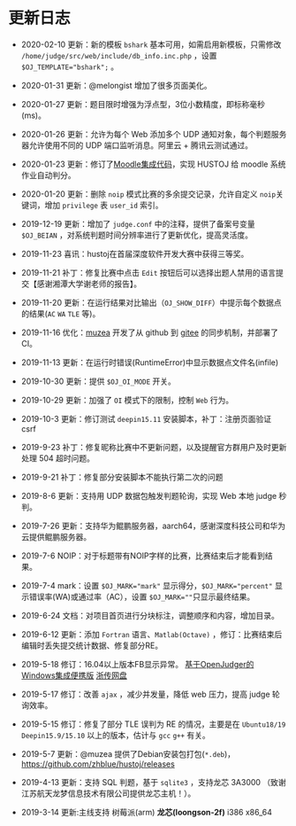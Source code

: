 # 更新日志

- 2020-02-10 更新：新的模板 `bshark` 基本可用，如需启用新模板，只需修改 `/home/judge/src/web/include/db_info.inc.php` ，设置 `$OJ_TEMPLATE="bshark";` 。

- 2020-01-31 更新：@melongist 增加了很多页面美化。

- 2020-01-27 更新：题目限时增强为浮点型，3位小数精度，即标称毫秒(ms)。

- 2020-01-26 更新：允许为每个 Web 添加多个 UDP 通知对象，每个判题服务器允许使用不同的 UDP 端口监听消息。阿里云 + 腾讯云测试通过。

- 2020-01-23 更新：修订了[Moodle集成代码](https://github.com/zhblue/hustoj/blob/master/wiki/MoodleIntegration.md)，实现 HUSTOJ 给 moodle 系统作业自动判分。

- 2020-01-20 更新：删除 `noip` 模式比赛的多余提交记录，允许自定义 `noip`关键词，增加 `privilege` 表 `user_id` 索引。

- 2019-12-19 更新：增加了 `judge.conf` 中的注释，提供了备案号变量 `$OJ_BEIAN` ，对系统判题时间分辨率进行了更新优化，提高灵活度。

- 2019-11-23 喜讯：hustoj在首届深度软件开发大赛中获得三等奖。

- 2019-11-21 补丁：修复比赛中点击 `Edit` 按钮后可以选择出题人禁用的语言提交【感谢湘潭大学谢老师的报告】。

- 2019-11-20 更新：在运行结果对比输出（`OJ_SHOW_DIFF`）中提示每个数据点的结果(`AC` `WA` `TLE` 等)。

- 2019-11-16 优化：[muzea](https://github.com/muzea) 开发了从 github 到 [gitee](https://gitee.com/zhblue/hustoj) 的同步机制，并部署了 CI。

- 2019-11-13 更新：在运行时错误(RuntimeError)中显示数据点文件名(infile)

- 2019-10-30 更新：提供 `$OJ_OI_MODE` 开关。

- 2019-10-29 更新：加强了 `OI` 模式下的限制，控制 `Web` 行为。

- 2019-10-3 更新：修订测试 `deepin15.11` 安装脚本，补丁：注册页面验证 csrf

- 2019-9-23 补丁：修复昵称比赛中不更新问题，以及提醒官方群用户及时更新处理 504 超时问题。

- 2019-9-21 补丁：修复部分安装脚本不能执行第二次的问题

- 2019-8-6 更新：支持用 UDP 数据包触发判题轮询，实现 Web 本地 judge 秒判。

- 2019-7-26 更新：支持华为鲲鹏服务器，aarch64，感谢深度科技公司和华为云提供鲲鹏服务器。

- 2019-7-6 NOIP：对于标题带有NOIP字样的比赛，比赛结束后才能看到结果。

- 2019-7-4 mark：设置 `$OJ_MARK="mark"` 显示得分，`$OJ_MARK="percent"` 显示错误率(WA)或通过率（AC），设置 `$OJ_MARK=""`只显示最终结果。

- 2019-6-24 文档：对项目首页进行分块标注，调整顺序和内容，增加目录。

- 2019-6-12 更新：添加 `Fortran` 语言、`Matlab(Octave)` ，修订：比赛结束后编辑时丢失提交统计数据、修复部分RE。

- 2019-5-18 修订：16.04以上版本FB显示异常。 [基于OpenJudger的Windows集成便携版](https://github.com/Azure99/WinHustOJ/releases) [浙传网盘](https://pan.cuz.edu.cn:8443/share/b02149ee631b2776e93590b461)

- 2019-5-17 修订：改善 `ajax` ，减少并发量，降低 web 压力，提高 judge 轮询效率。

- 2019-5-15 修订：修复了部分 TLE 误判为 RE 的情况，主要是在 `Ubuntu18/19` `Deepin15.9/15.10` 以上的版本，估计与 `gcc` `g++` 有关。

- 2019-5-7   更新：@muzea 提供了Debian安装包打包(`*.deb`)，<https://github.com/zhblue/hustoj/releases>

- 2019-4-13  更新：支持 SQL 判题，基于 `sqlite3` ，支持龙芯 3A3000 （致谢江苏航天龙梦信息技术有限公司提供龙芯主机！）。

- 2019-3-14  更新:主线支持  树莓派(arm)  **龙芯(loongson-2f)**  i386 x86_64 
